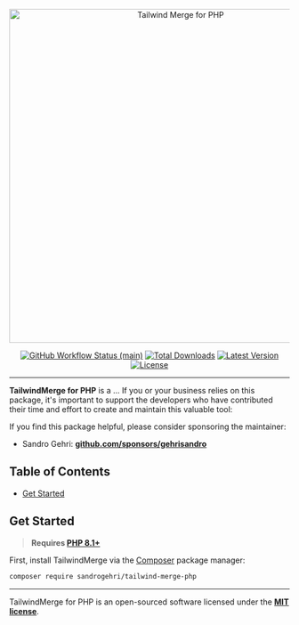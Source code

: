 <p align="center">
    <img src="https://raw.githubusercontent.com/sandrogehri/tailwind-merge-php/main/art/example.png" width="600" alt="Tailwind Merge for PHP">
    <p align="center">
        <a href="https://github.com/sandrogehri/tailwind-merge-php/actions"><img alt="GitHub Workflow Status (main)" src="https://img.shields.io/github/actions/workflow/status/sandrogehri/tailwind-merge-php/tests.yml?branch=main&label=tests&style=round-square"></a>
        <a href="https://packagist.org/packages/sandrogehri/tailwind-merge-php"><img alt="Total Downloads" src="https://img.shields.io/packagist/dt/sandrogehri/tailwind-merge-php"></a>
        <a href="https://packagist.org/packages/sandrogehri/tailwind-merge-php"><img alt="Latest Version" src="https://img.shields.io/packagist/v/sandrogehri/tailwind-merge-php"></a>
        <a href="https://packagist.org/packages/sandrogehri/tailwind-merge-php"><img alt="License" src="https://img.shields.io/github/license/sandrogehri/tailwind-merge-php"></a>
    </p>
</p>

------
**TailwindMerge for PHP** is a ... If you or your business relies on this package, it's important to support the developers who have contributed their time and effort to create and maintain this valuable tool:

If you find this package helpful, please consider sponsoring the maintainer:
- Sandro Gehri: **[github.com/sponsors/gehrisandro](https://github.com/sponsors/gehrisandro)**

## Table of Contents
- [Get Started](#get-started)

## Get Started

> **Requires [PHP 8.1+](https://php.net/releases/)**

First, install TailwindMerge via the [Composer](https://getcomposer.org/) package manager:

```bash
composer require sandrogehri/tailwind-merge-php
```

---

TailwindMerge for PHP is an open-sourced software licensed under the **[MIT license](https://opensource.org/licenses/MIT)**.
